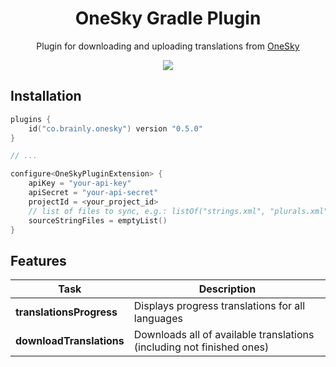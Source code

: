 <h1 align="center">OneSky Gradle Plugin</h1>
<p align="center">
Plugin for downloading and uploading translations from <a href="https://www.oneskyapp.com/">OneSky</a>
</p>

<p align="center">
    <img src="https://img.shields.io/badge/version-0.5.0-blue.svg">
</p>

## Installation

```kotlin
plugins {
    id("co.brainly.onesky") version "0.5.0"
}

// ...

configure<OneSkyPluginExtension> {
    apiKey = "your-api-key"
    apiSecret = "your-api-secret"
    projectId = <your_project_id>
    // list of files to sync, e.g.: listOf("strings.xml", "plurals.xml")
    sourceStringFiles = emptyList()
}
```

## Features

| Task                 | Description                                                              |
|----------------------|--------------------------------------------------------------------------|
| **translationsProgress** | Displays progress translations for all languages                      |
| **downloadTranslations** | Downloads all of available translations (including not finished ones) |
